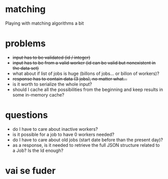 # matching
Playing with matching algorithms a bit

# problems

- ~~input has to be validated (id / integer)~~
- ~~input has to be from a valid worker (id can be valid but nonexistent in the data set)~~
- what about if list of jobs is huge (billons of jobs... or billon of workers)?
- ~~response has to contain data (3 jobs), no matter what...~~
- is it worth to serialize the whole input?
- should I cache all the possibilities from the beginning and keep results in some in-memory cache?


# questions

- do I have to care about inactive workers?
- is it possible for a job to have 0 workers needed?
- do I have to care about old jobs (start date before than the present day)?
- as a response, is it needed to retrieve the full JSON structure related to a Job? Is the Id enough?


# vai se fuder

